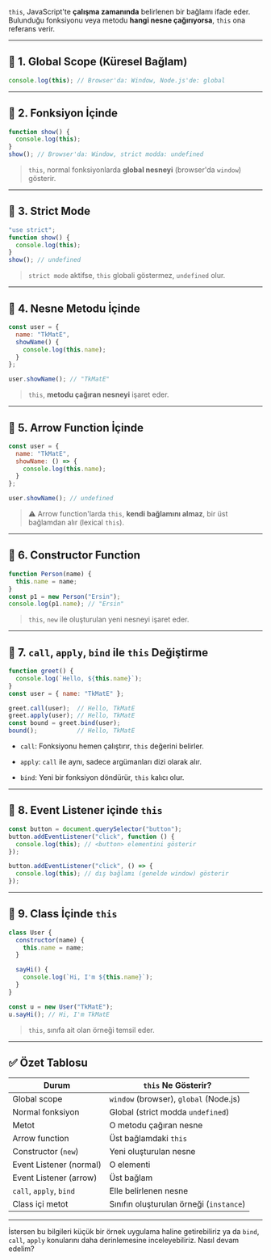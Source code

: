 
`this`, JavaScript'te **çalışma zamanında** belirlenen bir bağlamı ifade eder. Bulunduğu fonksiyonu veya metodu **hangi nesne çağırıyorsa**, `this` ona referans verir.

---

## 📌 1. Global Scope (Küresel Bağlam)

```js
console.log(this); // Browser'da: Window, Node.js'de: global
```

---

## 📌 2. Fonksiyon İçinde

```js
function show() {
  console.log(this);
}
show(); // Browser'da: Window, strict modda: undefined
```

> `this`, normal fonksiyonlarda **global nesneyi** (browser'da `window`) gösterir.

---

## 📌 3. Strict Mode

```js
"use strict";
function show() {
  console.log(this);
}
show(); // undefined
```

> `strict mode` aktifse, `this` globali göstermez, `undefined` olur.

---

## 📌 4. Nesne Metodu İçinde

```js
const user = {
  name: "TkMatE",
  showName() {
    console.log(this.name);
  }
};

user.showName(); // "TkMatE"
```

> `this`, **metodu çağıran nesneyi** işaret eder.

---

## 📌 5. Arrow Function İçinde

```js
const user = {
  name: "TkMatE",
  showName: () => {
    console.log(this.name);
  }
};

user.showName(); // undefined
```

> ⚠️ Arrow function'larda `this`, **kendi bağlamını almaz**, bir üst bağlamdan alır (lexical `this`).

---

## 📌 6. Constructor Function

```js
function Person(name) {
  this.name = name;
}
const p1 = new Person("Ersin");
console.log(p1.name); // "Ersin"
```

> `this`, `new` ile oluşturulan yeni nesneyi işaret eder.

---

## 📌 7. `call`, `apply`, `bind` ile `this` Değiştirme

```js
function greet() {
  console.log(`Hello, ${this.name}`);
}
const user = { name: "TkMatE" };

greet.call(user);  // Hello, TkMatE
greet.apply(user); // Hello, TkMatE
const bound = greet.bind(user);
bound();           // Hello, TkMatE
```

- `call`: Fonksiyonu hemen çalıştırır, `this` değerini belirler.
    
- `apply`: `call` ile aynı, sadece argümanları dizi olarak alır.
    
- `bind`: Yeni bir fonksiyon döndürür, `this` kalıcı olur.
    

---

## 📌 8. Event Listener içinde `this`

```js
const button = document.querySelector("button");
button.addEventListener("click", function () {
  console.log(this); // <button> elementini gösterir
});

button.addEventListener("click", () => {
  console.log(this); // dış bağlamı (genelde window) gösterir
});
```

---

## 📌 9. Class İçinde `this`

```js
class User {
  constructor(name) {
    this.name = name;
  }

  sayHi() {
    console.log(`Hi, I'm ${this.name}`);
  }
}

const u = new User("TkMatE");
u.sayHi(); // Hi, I'm TkMatE
```

> `this`, sınıfa ait olan örneği temsil eder.

---

## ✅ Özet Tablosu

|Durum|`this` Ne Gösterir?|
|---|---|
|Global scope|`window` (browser), `global` (Node.js)|
|Normal fonksiyon|Global (strict modda `undefined`)|
|Metot|O metodu çağıran nesne|
|Arrow function|Üst bağlamdaki `this`|
|Constructor (`new`)|Yeni oluşturulan nesne|
|Event Listener (normal)|O elementi|
|Event Listener (arrow)|Üst bağlam|
|`call`, `apply`, `bind`|Elle belirlenen nesne|
|Class içi metot|Sınıfın oluşturulan örneği (`instance`)|

---

İstersen bu bilgileri küçük bir örnek uygulama haline getirebiliriz ya da `bind`, `call`, `apply` konularını daha derinlemesine inceleyebiliriz. Nasıl devam edelim?
